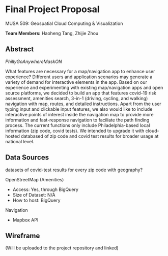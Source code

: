 # Final Project Proposal

MUSA 509: Geospatial Cloud Computing & Visualization

**Team Members:** Haoheng Tang, Zhijie Zhou 

## Abstract

*PhillyGoAnywhereMaskON* 

What features are necessary for a map/navigation app to enhance user experience? Different users and application scenarios may generate a variety of demand for interactive elements in the app. Based on our experience and experimenting with existing map/navigation apps and open source platforms, we decided to build an app that features covid-19 risk assessment, amenities search, 3-in-1 (driving, cycling, and walking) navigation with map, routes, and detailed instructions.
Apart from the user typing input and clickable input features, we also would like to include interactive points of interest inside the navigation map to provide more information and fast-response navigation to faciliate the path finding process. The current functions only include Philadelphia-based local information (zip code, covid tests). We intended to upgrade it with cloud-hosted databased of zip code and covid test results for broader usage at national level.

## Data Sources

datasets of covid-test results for every zip code with geography?

OpenStreetMap (Amenities)

- Access: Yes, through BigQuery
- Size of Dataset: N/A
- How to host: BigQuery

Navigation

- Mapbox API

## Wireframe

(Will be uploaded to the project repository and linked)

